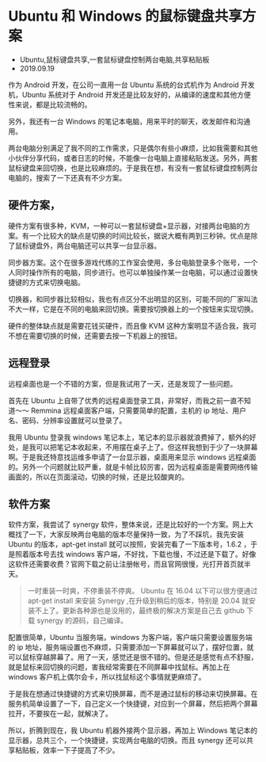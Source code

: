 # Ubuntu 和 Windows 的鼠标键盘共享方案
- Ubuntu,鼠标键盘共享,一套鼠标键盘控制两台电脑,共享粘贴板
- 2019.09.19


作为 Android 开发，在公司一直用一台 Ubuntu 系统的台式机作为 Android 开发机，Ubuntu 系统对于 Android 开发还是比较友好的，从编译的速度和其他方便性来说，都是比较流畅的。

另外，我还有一台 Windows 的笔记本电脑，用来平时的聊天，收发邮件和沟通用。

两台电脑分别满足了我不同的工作需求，只是偶尔有些小麻烦，比如我需要和其他小伙伴分享代码，或者日志的时候，不能像一台电脑上直接粘贴发送。另外，两套鼠标键盘来回切换，也是比较麻烦的。于是我在想，有没有一套鼠标键盘控制两台电脑的，搜索了一下还真有不少方案。

## 硬件方案，

硬件方案有很多种，KVM，一种可以一套鼠标键盘+显示器，对接两台电脑的方案。有一个比较大的缺点是切换的时间比较长，据说大概有两到三秒钟。优点是除了鼠标键盘外，两台电脑还可以共享一台显示器。

同步器方案。这个在很多游戏代练的工作室会使用，多台电脑登录多个账号，一个人同时操作所有的电脑，同步进行。也可以单独操作某一台电脑，可以通过设置快捷键的方式来切换电脑。

切换器，和同步器比较相似，我也有点区分不出明显的区别，可能不同的厂家叫法不大一样，它是在不同的电脑来回切换。需要按切换器上的一个按钮来实现切换。

硬件的整体缺点就是需要花钱买硬件，而且像 KVM 这种方案明显不适合我，我可不想在需要切换的时候，还需要去按一下机器上的按钮。

## 远程登录

远程桌面也是一个不错的方案，但是我试用了一天，还是发现了一些问题。

首先在 Ubuntu 上自带了优秀的远程桌面登录工具，非常好，而我之前一直不知道～～ Remmina 远程桌面客户端，只需要简单的配置，主机的 ip 地址、用户名、密码、分辨率设置就可以登录了。

我用 Ubuntu 登录我 windows 笔记本上，笔记本的显示器就浪费掉了，额外的好处，是我可以把笔记本收起来，不用摆在桌子上了。但这样我想到于少了一块屏幕啊。于是我还特意找运维多申请了一台显示器，桌面用来显示 windows 远程桌面的。另外一个问题就比较严重，就是卡帧比较厉害，因为远程桌面是需要网络传输画面的，所以在页面滚动，切换的时候，还是比较酸爽的。

## 软件方案

软件方案，我尝试了 synergy 软件，整体来说，还是比较好的一个方案。网上大概找了一下，大家反映两台电脑的版本尽量保持一致，为了不踩坑，我先安装 Ubuntu 的版本，apt-get install 就可以按照，安装完看了一下版本号，1.6.2 ，于是照着版本号去找 windows 客户端，不好找，下载也慢，不过还是下载了。好像这软件还需要收费？官网下载之前让注册帐号，而且官网很慢，光打开首页就半天。

> 一时重装一时爽，不停重装不停爽。 Ubuntu 在 16.04 以下可以很方便通过 apt-get install 来安装 Synergy ,在升级到稍后的版本，特别是 20.04 就安装不上了。更新各种源也是没用的，最终极的解决方案是自己去 github 下载 synergy 的源码，自己编译。

配置很简单，Ubuntu 当服务端，windows 为客户端，客户端只需要设置服务端的 ip 地址，服务端设置也不麻烦，只需要添加一下屏幕就可以了，摆好位置，就可以鼠标穿越屏幕了。用了一天，感觉还是很不错的。但是还是感觉有点不舒服，就是鼠标来回切换的问题，害我经常需要在不同屏幕中找鼠标。再加上在 windows 客户机上偶尔会卡，所以找鼠标这个事情就更麻烦了。

于是我在想通过快捷键的方式来切换屏幕，而不是通过鼠标的移动来切换屏幕。在服务机简单设置了一下，自己定义一个快捷键，对应到一个屏幕，然后把两个屏幕拉开，不要挨在一起，就解决了。

所以，折腾到现在，我 Ubuntu 机器外接两个显示器，再加上 Windows 笔记本的显示器，总共三个，一个快捷键，实现两台电脑的切换。而且 synergy 还可以共享粘贴板，效率一下子提高了不少。



